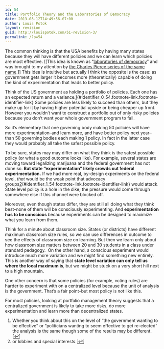 ```yaml
---
id: 54
title: Portfolio Theory and the Laboratories of Democracy
date: 2013-03-12T14:49:56-07:00
author: Louis Potok
layout: revision
guid: http://louispotok.com/51-revision-3/
permalink: /?p=54
---
```

The common thinking is that the USA benefits by having many states because they will have different policies and we can learn which policies are most effective. [[This idea is known as &#8220;[laboratories of democracy](http://en.wikipedia.org/wiki/Laboratories_of_democracy)&#8221; and was brought to my attention by [the Charles Pierce series of the same name](http://www.esquire.com/blogs/politics/The_Labs_Go_Cockfighting).]] This idea is intuitive but actually I think the opposite is the case: as government gets larger it becomes more (theoretically) capable of doing the kind of experimentation that leads to better policy.

Think of the US government as holding a portfolio of policies. Each one has an expected return and a variance.[1](#footnote_0_54 "Whether you think about this on the level of &ldquo;the government wanting to be effective&rdquo; or &ldquo;politicians wanting to seem effective to get re-elected&rdquo; the analysis is the same though some of the results may be different."){#identifier_0_54.footnote-link.footnote-identifier-link} Some policies are less likely to succeed than others, but they make up for it by having higher potential upside or being cheaper up front. However you wouldn&#8217;t want to construct a portfolio out of only risky policies because you don&#8217;t want your whole government program to fail.

So it&#8217;s elementary that one governing body making 50 policies will have more experimentation&#8211;and learn more, and have better policy next year&#8211;than 50 governing bodies each making 1 policy. In fact in the latter case they would probably all take the safest possible policy.

To be sure, states may may differ on what they think is the safest possible policy (or what a good outcome looks like). For example, several states are moving toward legalizing marijuana and the federal government has not done so. **But state &#8220;experimentation&#8221; likely crowds out federal experimentation.** If we had more real, by-design experiments on the federal level, _that_ would be the weak point that advocacy groups[2](#footnote_1_54 "or lobbies and special interests"){#identifier_1_54.footnote-link.footnote-identifier-link} would attack. State level policy is a hole in the dike; the pressure would come through somewhere else if this channel were blocked off.

Moreover, even though states differ, they are still all doing what they think best&#8211;none of them will be consciously experimenting. And **experimentation has to be conscious** because experiments can be designed to maximize what you learn from them.

Think for a minute about classroom size. States (or districts) have different maximum classroom size rules, so we can use differences in outcome to see the effects of classroom size on learning. But then we learn only about how classroom size matters between 20 and 30 students in a class under standard pedagogy.  On the other hand, a conscious experiment would introduce much more variation and we might find something new entirely. This is another way of saying that **state level variation can only tell us where the local maximum is**, but we might be stuck on a very short hill next to a high mountain.

One other concern is that some policies (for example, voting rules) are harder to experiment with on a centralized level because the unit of analysis is the government. That&#8217;s a fair point&#8211;but most policy is _not_ like this.

For most policies, looking at portfolio management theory suggests that a centralized government is likely to take more risks, do more experimentation and learn more than decentralized states.

<ol class="footnotes">
  <li id="footnote_0_54" class="footnote">
    Whether you think about this on the level of &#8220;the government wanting to be effective&#8221; or &#8220;politicians wanting to seem effective to get re-elected&#8221; the analysis is the same though some of the results may be different. [<a href="#identifier_0_54" class="footnote-link footnote-back-link">&#8617;</a>]
  </li>
  <li id="footnote_1_54" class="footnote">
    or lobbies and special interests [<a href="#identifier_1_54" class="footnote-link footnote-back-link">&#8617;</a>]
  </li>
</ol>